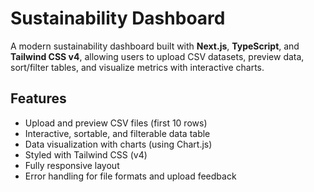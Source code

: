 # Sustainability Dashboard

A modern sustainability dashboard built with **Next.js**, **TypeScript**, and **Tailwind CSS v4**, allowing users to upload CSV datasets, preview data, sort/filter tables, and visualize metrics with interactive charts.

## Features

- Upload and preview CSV files (first 10 rows)
- Interactive, sortable, and filterable data table
- Data visualization with charts (using Chart.js)
- Styled with Tailwind CSS (v4)
- Fully responsive layout
- Error handling for file formats and upload feedback
